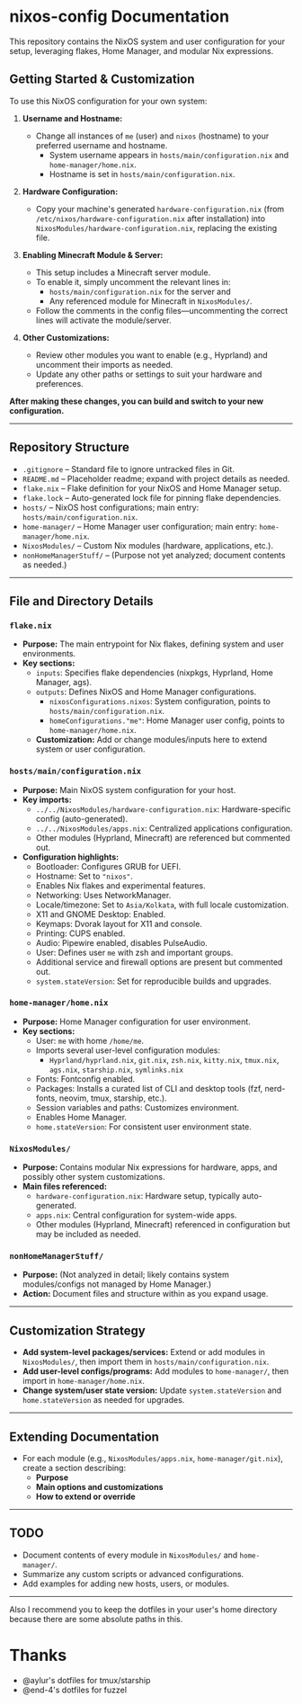 # nixos-config Documentation

This repository contains the NixOS system and user configuration for your setup, leveraging flakes, Home Manager, and modular Nix expressions.

## Getting Started & Customization

To use this NixOS configuration for your own system:

1. **Username and Hostname:**
   - Change all instances of `me` (user) and `nixos` (hostname) to your preferred username and hostname.
     - System username appears in `hosts/main/configuration.nix` and `home-manager/home.nix`.
     - Hostname is set in `hosts/main/configuration.nix`.

2. **Hardware Configuration:**
   - Copy your machine's generated `hardware-configuration.nix` (from `/etc/nixos/hardware-configuration.nix` after installation) into `NixosModules/hardware-configuration.nix`, replacing the existing file.

3. **Enabling Minecraft Module & Server:**
   - This setup includes a Minecraft server module.
   - To enable it, simply uncomment the relevant lines in:
     - `hosts/main/configuration.nix` for the server and
     - Any referenced module for Minecraft in `NixosModules/`.
   - Follow the comments in the config files—uncommenting the correct lines will activate the module/server.

4. **Other Customizations:**
   - Review other modules you want to enable (e.g., Hyprland) and uncomment their imports as needed.
   - Update any other paths or settings to suit your hardware and preferences.

**After making these changes, you can build and switch to your new configuration.**

---


## Repository Structure

- `.gitignore` – Standard file to ignore untracked files in Git.
- `README.md` – Placeholder readme; expand with project details as needed.
- `flake.nix` – Flake definition for your NixOS and Home Manager setup.
- `flake.lock` – Auto-generated lock file for pinning flake dependencies.
- `hosts/` – NixOS host configurations; main entry: `hosts/main/configuration.nix`.
- `home-manager/` – Home Manager user configuration; main entry: `home-manager/home.nix`.
- `NixosModules/` – Custom Nix modules (hardware, applications, etc.).
- `nonHomeManagerStuff/` – (Purpose not yet analyzed; document contents as needed.)

---

## File and Directory Details

### `flake.nix`

- **Purpose:** The main entrypoint for Nix flakes, defining system and user environments.
- **Key sections:**
  - `inputs`: Specifies flake dependencies (nixpkgs, Hyprland, Home Manager, ags).
  - `outputs`: Defines NixOS and Home Manager configurations.
    - `nixosConfigurations.nixos`: System configuration, points to `hosts/main/configuration.nix`.
    - `homeConfigurations."me"`: Home Manager user config, points to `home-manager/home.nix`.
  - **Customization:** Add or change modules/inputs here to extend system or user configuration.

### `hosts/main/configuration.nix`

- **Purpose:** Main NixOS system configuration for your host.
- **Key imports:**
  - `../../NixosModules/hardware-configuration.nix`: Hardware-specific config (auto-generated).
  - `../../NixosModules/apps.nix`: Centralized applications configuration.
  - Other modules (Hyprland, Minecraft) are referenced but commented out.
- **Configuration highlights:**
  - Bootloader: Configures GRUB for UEFI.
  - Hostname: Set to `"nixos"`.
  - Enables Nix flakes and experimental features.
  - Networking: Uses NetworkManager.
  - Locale/timezone: Set to `Asia/Kolkata`, with full locale customization.
  - X11 and GNOME Desktop: Enabled.
  - Keymaps: Dvorak layout for X11 and console.
  - Printing: CUPS enabled.
  - Audio: Pipewire enabled, disables PulseAudio.
  - User: Defines user `me` with zsh and important groups.
  - Additional service and firewall options are present but commented out.
  - `system.stateVersion`: Set for reproducible builds and upgrades.

### `home-manager/home.nix`

- **Purpose:** Home Manager configuration for user environment.
- **Key sections:**
  - User: `me` with home `/home/me`.
  - Imports several user-level configuration modules:
    - `Hyprland/hyprland.nix`, `git.nix`, `zsh.nix`, `kitty.nix`, `tmux.nix`, `ags.nix`, `starship.nix`, `symlinks.nix`
  - Fonts: Fontconfig enabled.
  - Packages: Installs a curated list of CLI and desktop tools (fzf, nerd-fonts, neovim, tmux, starship, etc.).
  - Session variables and paths: Customizes environment.
  - Enables Home Manager.
  - `home.stateVersion`: For consistent user environment state.

### `NixosModules/`

- **Purpose:** Contains modular Nix expressions for hardware, apps, and possibly other system customizations.
- **Main files referenced:**
  - `hardware-configuration.nix`: Hardware setup, typically auto-generated.
  - `apps.nix`: Central configuration for system-wide apps.
  - Other modules (Hyprland, Minecraft) referenced in configuration but may be included as needed.

### `nonHomeManagerStuff/`

- **Purpose:** (Not analyzed in detail; likely contains system modules/configs not managed by Home Manager.)
- **Action:** Document files and structure within as you expand usage.

---

## Customization Strategy

- **Add system-level packages/services:** Extend or add modules in `NixosModules/`, then import them in `hosts/main/configuration.nix`.
- **Add user-level configs/programs:** Add modules to `home-manager/`, then import in `home-manager/home.nix`.
- **Change system/user state version:** Update `system.stateVersion` and `home.stateVersion` as needed for upgrades.

---

## Extending Documentation

- For each module (e.g., `NixosModules/apps.nix`, `home-manager/git.nix`), create a section describing:
  - **Purpose**
  - **Main options and customizations**
  - **How to extend or override**

---

## TODO

- Document contents of every module in `NixosModules/` and `home-manager/`.
- Summarize any custom scripts or advanced configurations.
- Add examples for adding new hosts, users, or modules.

---

Also I recommend you to keep the dotfiles in your user's home directory because there are some absolute paths in this.

# Thanks

- @aylur's dotfiles for tmux/starship
- @end-4's dotfiles for fuzzel
